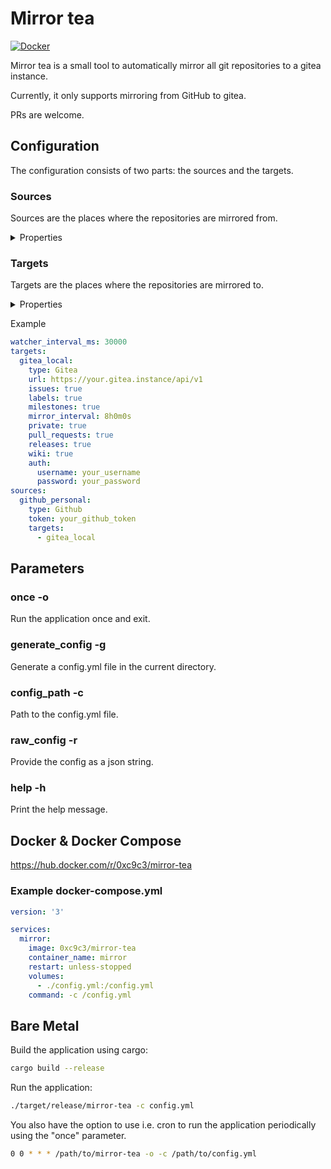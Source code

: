 # Mirror tea

[![Docker](https://img.shields.io/badge/dockerhub-image-success.svg?logo=Docker)](https://hub.docker.com/r/0xc9c3/mirror-tea)

Mirror tea is a small tool to automatically mirror all git repositories to a gitea instance.

Currently, it only supports mirroring from GitHub to gitea.

PRs are welcome.

## Configuration

The configuration consists of two parts: the sources and the targets.

### Sources

Sources are the places where the repositories are mirrored from.

<details>
<summary>Properties</summary>

#### type

The type of the source. Currently only "Github" is supported.

#### token

The token to authenticate with the source.

#### targets

The targets where the repositories should be mirrored to.

#### org

The organization to mirror. If not set, all repositories of the user are mirrored.

</details>

### Targets

Targets are the places where the repositories are mirrored to.

<details>
<summary>Properties</summary>

#### type

The type of the target. Currently only "Gitea" is supported.

#### url

The url of the target.

#### issues

Mirror issues.

#### labels

Mirror labels.

#### milestones

Mirror milestones.

#### mirror_interval

The interval in which the repositories are mirrored.

#### private

Should the repository be private.

#### pull_requests

Mirror pull requests.

#### releases

Mirror releases.

#### wiki

Mirror wiki.

#### auth

Authentication information for the target. Only username and password are supported.

</details>

Example

```yaml
watcher_interval_ms: 30000
targets:
  gitea_local:
    type: Gitea
    url: https://your.gitea.instance/api/v1
    issues: true
    labels: true
    milestones: true
    mirror_interval: 8h0m0s
    private: true
    pull_requests: true
    releases: true
    wiki: true
    auth:
      username: your_username
      password: your_password
sources:
  github_personal:
    type: Github
    token: your_github_token
    targets:
      - gitea_local
```

## Parameters

### once -o

Run the application once and exit.

### generate_config -g

Generate a config.yml file in the current directory.

### config_path -c

Path to the config.yml file.

### raw_config -r

Provide the config as a json string.

### help -h

Print the help message.

## Docker & Docker Compose

https://hub.docker.com/r/0xc9c3/mirror-tea

### Example docker-compose.yml

```yaml
version: '3'

services:
  mirror:
    image: 0xc9c3/mirror-tea
    container_name: mirror
    restart: unless-stopped
    volumes:
      - ./config.yml:/config.yml
    command: -c /config.yml
```

## Bare Metal

Build the application using cargo:

```bash
cargo build --release
```

Run the application:

```bash
./target/release/mirror-tea -c config.yml
```

You also have the option to use i.e. cron to run the application periodically using the "once" parameter.

```bash
0 0 * * * /path/to/mirror-tea -o -c /path/to/config.yml
```
